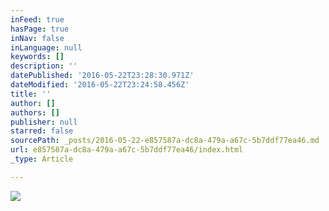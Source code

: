 ```yaml
---
inFeed: true
hasPage: true
inNav: false
inLanguage: null
keywords: []
description: ''
datePublished: '2016-05-22T23:28:30.971Z'
dateModified: '2016-05-22T23:24:58.456Z'
title: ''
author: []
authors: []
publisher: null
starred: false
sourcePath: _posts/2016-05-22-e857587a-dc8a-479a-a67c-5b7ddf77ea46.md
url: e857587a-dc8a-479a-a67c-5b7ddf77ea46/index.html
_type: Article

---
```

![](https://the-grid-user-content.s3-us-west-2.amazonaws.com/80065622-1e8f-4ea4-acb8-18ae1c639331.jpg)